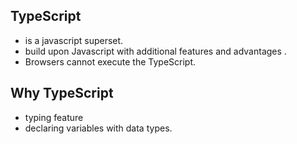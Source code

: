 ## TypeScript

- is a javascript superset.
- build upon Javascript with additional features and advantages .
- Browsers cannot execute the TypeScript.

## Why TypeScript

- typing feature
- declaring variables with data types.
